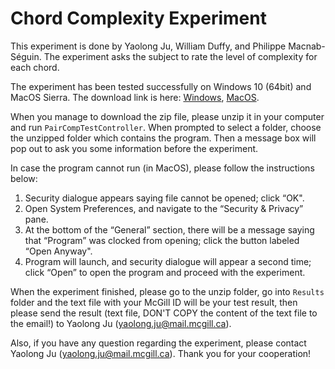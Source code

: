 # Chord Complexity Experiment

This experiment is done by Yaolong Ju, William Duffy, and Philippe Macnab-Séguin. The experiment asks the subject to rate the level of complexity for each chord. 

The experiment has been tested successfully on Windows 10 (64bit) and MacOS Sierra. The download link is here: [Windows](https://www.dropbox.com/s/v0jlncydj3o2y5u/Exp_chord_complexity_standalone_WIN64.zip?dl=0), [MacOS](https://www.dropbox.com/s/fchw5xw2ghtf63q/Exp_chord_complexity_standalone_MACOS.zip?dl=0).

When you manage to download the zip file, please unzip it in your computer and run `PairCompTestController`. When prompted to select a folder, choose the unzipped folder which contains the program. Then a message box will pop out to ask you some information before the experiment.

In case the program cannot run (in MacOS), please follow the instructions below:

1. Security dialogue appears saying file cannot be opened; click “OK".
2. Open System Preferences, and navigate to the “Security & Privacy” pane.
3. At the bottom of the “General” section, there will be a message saying that “Program” was clocked from opening; click the button labeled “Open Anyway".
4. Program will launch, and security dialogue will appear a second time; click “Open” to open the program and proceed with the experiment.

When the experiment finished, please go to the unzip folder, go into `Results` folder and the text file with your McGill ID will be your test result, then please send the result (text file, DON'T COPY the content of the text file to the email!) to Yaolong Ju (yaolong.ju@mail.mcgill.ca).

Also, if you have any question regarding the experiment, please contact Yaolong Ju (yaolong.ju@mail.mcgill.ca). Thank you for your cooperation! 

